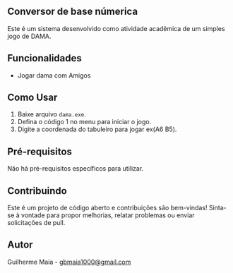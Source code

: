 ## Conversor de base númerica

Este é um sistema desenvolvido como atividade acadêmica de um simples jogo de DAMA.

## Funcionalidades

- Jogar dama com Amigos

## Como Usar

1. Baixe arquivo `dama.exe`.
2. Defina o código 1 no menu para iniciar o jogo.
3. Digite a coordenada do tabuleiro para jogar ex(A6 B5).

## Pré-requisitos

Não há pré-requisitos específicos para utilizar.

## Contribuindo

Este é um projeto de código aberto e contribuições são bem-vindas! Sinta-se à vontade para propor melhorias, relatar problemas ou enviar solicitações de pull.

## Autor

Guilherme Maia - gbmaia1000@gmail.com
